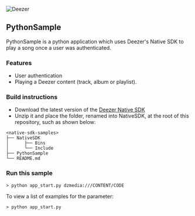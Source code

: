 ![Deezer](http://cdn-files.deezer.com/img/press/new_logo_white.jpg "Deezer") 

## PythonSample

PythonSample is a python application which uses Deezer's Native SDK to play a song once a user was authenticated.

### Features

 - User authentication
 - Playing a Deezer content (track, album or playlist).

### Build instructions

* Download the latest version of the [Deezer Native SDK][1]
* Unzip it and place the folder, renamed into NativeSDK, at the root of this repository, such as shown below:
```
<native-sdk-samples>
├── NativeSDK
│      ├── Bins
│      └── Include
├── PythonSample
└── README.md
```

### Run this sample

```
> python app_start.py dzmedia:///CONTENT/CODE
```

To view a list of examples for the parameter:

```
> python app_start.py
```

 [1]: http://developers.deezer.com/sdk/native
